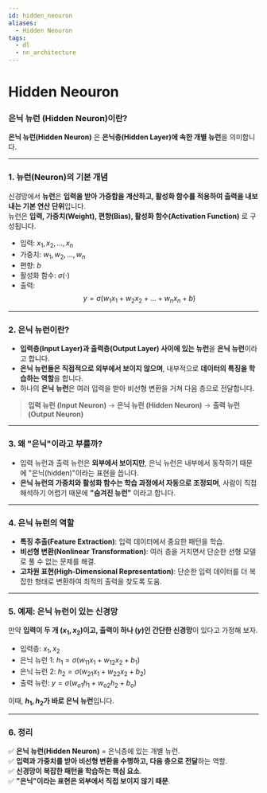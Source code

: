 ```yaml
---
id: hidden_neouron
aliases:
  - Hidden Neouron
tags:
  - dl
  - nn_architecture
---
```


# **Hidden Neouron**
### **은닉 뉴런 (Hidden Neuron)이란?**  

**은닉 뉴런(Hidden Neuron)** 은 **은닉층(Hidden Layer)에 속한 개별 뉴런**을 의미합니다.  

---

### 1. **뉴런(Neuron)의 기본 개념**
신경망에서 **뉴런**은 **입력을 받아 가중합을 계산하고, 활성화 함수를 적용하여 출력을 내보내는 기본 연산 단위**입니다.  
뉴런은 **입력, 가중치(Weight), 편향(Bias), 활성화 함수(Activation Function)** 로 구성됩니다.

- 입력: $x_1, x_2, ..., x_n$ 
- 가중치: $w_1, w_2, ..., w_n$ 
- 편향: $b$
- 활성화 함수: $\sigma(\cdot)$
- 출력:  
  $$
  y = \sigma(w_1x_1 + w_2x_2 + ... + w_nx_n + b)
  $$

---

### 2. **은닉 뉴런이란?**
- **입력층(Input Layer)과 출력층(Output Layer) 사이에 있는 뉴런**을 **은닉 뉴런**이라고 합니다.  
- **은닉 뉴런들은 직접적으로 외부에서 보이지 않으며**, 내부적으로 **데이터의 특징을 학습하는 역할**을 합니다.  
- 하나의 **은닉 뉴런**은 여러 입력을 받아 비선형 변환을 거쳐 다음 층으로 전달합니다.

> **입력 뉴런 (Input Neuron)** → **은닉 뉴런 (Hidden Neuron)** → **출력 뉴런 (Output Neuron)**  

---

### 3. **왜 "은닉"이라고 부를까?**
- 입력 뉴런과 출력 뉴런은 **외부에서 보이지만**, 은닉 뉴런은 내부에서 동작하기 때문에 "은닉(hidden)"이라는 표현을 씁니다.
- **은닉 뉴런의 가중치와 활성화 함수는 학습 과정에서 자동으로 조정되며**, 사람이 직접 해석하기 어렵기 때문에 **"숨겨진 뉴런"** 이라고 합니다.

---

### 4. **은닉 뉴런의 역할**
- **특징 추출(Feature Extraction)**: 입력 데이터에서 중요한 패턴을 학습.
- **비선형 변환(Nonlinear Transformation)**: 여러 층을 거치면서 단순한 선형 모델로 풀 수 없는 문제를 해결.
- **고차원 표현(High-Dimensional Representation)**: 단순한 입력 데이터를 더 복잡한 형태로 변환하여 최적의 출력을 찾도록 도움.

---

### 5. **예제: 은닉 뉴런이 있는 신경망**
만약 **입력이 두 개 ($x_1, x_2$)이고, 출력이 하나 ($y$)인 간단한 신경망**이 있다고 가정해 보자.

- 입력층:      $x_1, x_2$
- 은닉 뉴런 1: $h_1 = \sigma(w_{11}x_1 + w_{12}x_2 + b_1)$
- 은닉 뉴런 2: $h_2 = \sigma(w_{21}x_1 + w_{22}x_2 + b_2)$
- 출력 뉴런:   $y = \sigma(w_{o1}h_1 + w_{o2}h_2 + b_o)$

이때, **$h_1, h_2$가 바로 은닉 뉴런**입니다.

---

### 6. **정리**
✅ **은닉 뉴런(Hidden Neuron)** = 은닉층에 있는 개별 뉴런.  
✅ **입력과 가중치를 받아 비선형 변환을 수행하고, 다음 층으로 전달**하는 역할.  
✅ **신경망이 복잡한 패턴을 학습하는 핵심 요소**.  
✅ **"은닉"이라는 표현은 외부에서 직접 보이지 않기 때문**.
